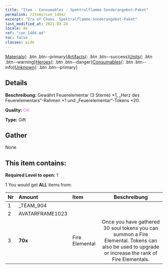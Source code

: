```yaml
---
title: "Item - Consumables - Spektralflamme-Sonderangebot-Paket"
permalink: /Items/con_1404/
excerpt: "Era of Chaos  Spektralflamme-Sonderangebot-Paket"
last_modified_at: 2021-03-24
locale: de
ref: "con_1404.md"
toc: false
classes: wide
---
```

 [Materials](/de/Items/){: .btn .btn--primary}[Artifacts](/de/Items/Artifacts/){: .btn .btn--success}[Units](/de/Items/Units/){: .btn .btn--warning}[Heroes](/de/Items/Heroes/){: .btn .btn--danger}[Consumables](/de/Items/Consumables/){: .btn .btn--info}[Unknown](/de/Items/Unknown/){: .btn .btn--primary}

## Details
 **Beschreibung:** Gewährt Feuerelementar (3 Sterne) ×1, „Herz des Feuerelementars“-Rahmen ×1 und „Feuerelementar“-Tokens ×20.

 **Quality:** <span style="color: #DA70D6">OK</span>

 **Type:** Gift

## Gather

  None

## This item contains:

 **Required Level to open:** 1

 1 You would get **ALL** items  from:

  | Nr | Amount |     Item    | Beschreibung |
  |:---|:-------|:------------|:-----------:|
  | 1 | _TEAM_904 | 
  | 2 | AVATARFRAME1023 | 
  | 3 |  **70x** | Fire Elemental | Once you have gathered 30 soul tokens you can summon a Fire Elemental. Tokens can also be used to upgrade or increase the rank of Fire Elementals.  | 
